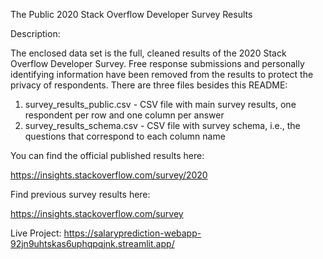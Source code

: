 The Public 2020 Stack Overflow Developer Survey Results

Description:

The enclosed data set is the full, cleaned results of the 2020 Stack Overflow Developer Survey. Free response submissions and personally identifying information have been removed from the results to protect the privacy of respondents. There are three files besides this README:

1. survey_results_public.csv - CSV file with main survey results, one respondent per row and one column per answer
2. survey_results_schema.csv - CSV file with survey schema, i.e., the questions that correspond to each column name


You can find the official published results here:

https://insights.stackoverflow.com/survey/2020

Find previous survey results here:

https://insights.stackoverflow.com/survey

Live Project: https://salaryprediction-webapp-92jn9uhtskas6uphqpqjnk.streamlit.app/

